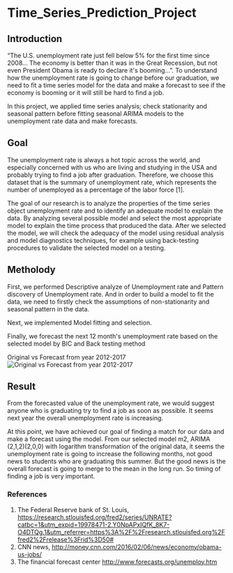 # Time_Series_Prediction_Project

## Introduction
 “The U.S. unemployment rate just fell below 5% for the first time since 2008… The economy is better than it was in the Great Recession, but not even President Obama is ready to declare it's booming…”. To understand how the unemployment rate is going to change before our graduation, we need to fit a time series model for the data and make a forecast to see if the economy is booming or it will still be hard to find a job. 

In this project, we applied time series analysis; check stationarity and seasonal pattern before fitting seasonal ARIMA models to the unemployment rate data and make forecasts.

## Goal
The unemployment rate is always a hot topic across the world, and especially concerned with us who are living and studying in the USA and probably trying to find a job after graduation. Therefore, we choose this dataset that is the summary of unemployment rate, which represents the number of unemployed as a percentage of the labor force [1].

The goal of our research is to analyze the properties of the time series object unemployment rate and to identify an adequate model to explain the data. By analyzing several possible model and select the most appropriate model to explain the time process that produced the data. After we selected the model, we will check the adequacy of the model using residual analysis and model diagnostics techniques, for example using back-testing procedures to validate the selected model on a testing.

## Metholody

First, we performed Descriptive analyze of Unemployment rate and Pattern discovery of Unemployment rate. And in order to build a model to fit the data, we need to firstly check the assumptions of non-stationarity and seasonal pattern in the data.

Next, we implemented Model fitting and selection.

Finally, we forecast the next 12 month's unemployment rate based on the selected model by BIC and Back testing method

Original vs Forecast from year 2012-2017
![Original vs Forecast from year 2012-2017](https://github.com/cathyhuangli/Time_Series_Prediction_Project/blob/master/Forecasts%20from%20Year%202012%20to%202017.png)


## Result

From the forecasted value of the unemployment rate, we would suggest anyone who is graduating try to find a job as soon as possible. It seems next year the overall unemployment rate is increasing.

At this point, we have achieved our goal of finding a match for our data and make a forecast using the model. From our selected model m2, ARIMA (2,1,2)(2,0,0) with logarithm transformation of the original data, it seems the unemployment rate is going to increase the following months, not good news to students who are graduating this summer. But the good news is the overall forecast is going to merge to the mean in the long run. So timing of finding a job is very important.  


### References
1.	The Federal Reserve bank of St. Louis, https://research.stlouisfed.org/fred2/series/UNRATE?catbc=1&utm_expid=19978471-2.Y0NpAPxIQfK_8K7-O4DTQg.1&utm_referrer=https%3A%2F%2Fresearch.stlouisfed.org%2Ffred2%2Frelease%3Frid%3D50#
2.	CNN news,
http://money.cnn.com/2016/02/06/news/economy/obama-us-jobs/
3.	The financial forecast center
http://www.forecasts.org/unemploy.htm

